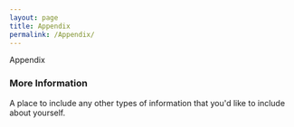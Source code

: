 ```yaml
---
layout: page
title: Appendix
permalink: /Appendix/
---
```


Appendix

### More Information

A place to include any other types of information that you'd like to include about yourself.

